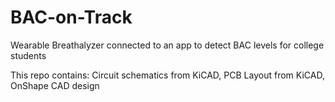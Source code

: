 # BAC-on-Track
Wearable Breathalyzer connected to an app to detect BAC levels for college students

This repo contains:
Circuit schematics from KiCAD,
PCB Layout from KiCAD,
OnShape CAD design

